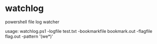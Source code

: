 # watchlog
powershell file log watcher 

usage: 
watchlog.ps1 -logfile test.txt -bookmarkfile bookmark.out -flagfile flag.out -pattern '(we*)'
